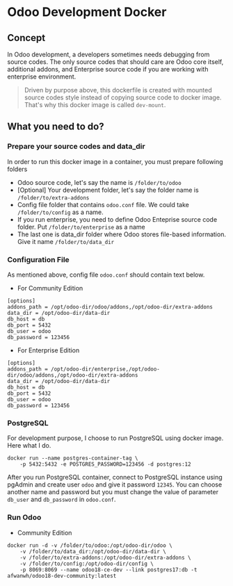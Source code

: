 Odoo Development Docker
=======================

## Concept
In Odoo development, a developers sometimes needs debugging from source codes.
The only source codes that should care are Odoo core itself, additional addons,
and Enterprise source code if you are working with enterprise environment.

> Driven by purpose above, this dockerfile is created with mounted source codes style
> instead of copying source code to docker image. That's why this docker image is called `dev-mount`.

## What you need to do?
### Prepare your source codes and data_dir
In order to run this docker image in a container, you must prepare following folders
- Odoo source code, let's say the name is `/folder/to/odoo`
- [Optional] Your development folder, let's say the folder name is `/folder/to/extra-addons`
- Config file folder that contains `odoo.conf` file. We could take `/folder/to/config` as a name.
- If you run enterprise, you need to define Odoo Enteprise source code folder. Put `/folder/to/enterprise` as a name
- The last one is data_dir folder where Odoo stores file-based information. Give it name `/folder/to/data_dir`

### Configuration File
As mentioned above, config file `odoo.conf` should contain text below.

- For Community Edition
```
[options]
addons_path = /opt/odoo-dir/odoo/addons,/opt/odoo-dir/extra-addons
data_dir = /opt/odoo-dir/data-dir
db_host = db
db_port = 5432
db_user = odoo
db_password = 123456
```
- For Enterprise Edition
```
[options]
addons_path = /opt/odoo-dir/enterprise,/opt/odoo-dir/odoo/addons,/opt/odoo-dir/extra-addons
data_dir = /opt/odoo-dir/data-dir
db_host = db
db_port = 5432
db_user = odoo
db_password = 123456
```

### PostgreSQL
For development purpose, I choose to run PostgreSQL using docker image. Here what I do.
```
docker run --name postgres-container-tag \
    -p 5432:5432 -e POSTGRES_PASSWORD=123456 -d postgres:12
```
After you run PostgreSQL container, connect to PostgreSQL instance using pgAdmin and create
user `odoo` and give it password `12345`. You can choose another name and password but you
must change the value of parameter `db_user` and `db_password` in `odoo.conf`.

### Run Odoo
- Community Edition
```
docker run -d -v /folder/to/odoo:/opt/odoo-dir/odoo \
    -v /folder/to/data_dir:/opt/odoo-dir/data-dir \
    -v /folder/to/extra-addons:/opt/odoo-dir/extra-addons \
    -v /folder/to/config:/opt/odoo-dir/config \
    -p 8069:8069 --name odoo18-ce-dev --link postgres17:db -t afwanwh/odoo18-dev-community:latest
```
